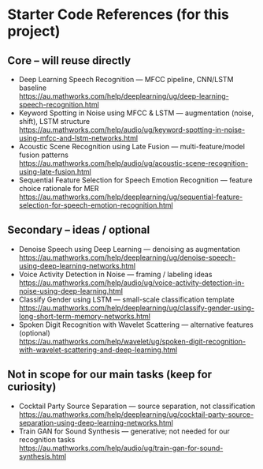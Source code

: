 # Starter Code References (for this project)

## Core – will reuse directly
- Deep Learning Speech Recognition — MFCC pipeline, CNN/LSTM baseline  
  https://au.mathworks.com/help/deeplearning/ug/deep-learning-speech-recognition.html
- Keyword Spotting in Noise using MFCC & LSTM — augmentation (noise, shift), LSTM structure  
  https://au.mathworks.com/help/audio/ug/keyword-spotting-in-noise-using-mfcc-and-lstm-networks.html
- Acoustic Scene Recognition using Late Fusion — multi-feature/model fusion patterns  
  https://au.mathworks.com/help/audio/ug/acoustic-scene-recognition-using-late-fusion.html
- Sequential Feature Selection for Speech Emotion Recognition — feature choice rationale for MER  
  https://au.mathworks.com/help/deeplearning/ug/sequential-feature-selection-for-speech-emotion-recognition.html

## Secondary – ideas / optional
- Denoise Speech using Deep Learning — denoising as augmentation  
  https://au.mathworks.com/help/deeplearning/ug/denoise-speech-using-deep-learning-networks.html
- Voice Activity Detection in Noise — framing / labeling ideas  
  https://au.mathworks.com/help/audio/ug/voice-activity-detection-in-noise-using-deep-learning.html
- Classify Gender using LSTM — small-scale classification template  
  https://au.mathworks.com/help/deeplearning/ug/classify-gender-using-long-short-term-memory-networks.html
- Spoken Digit Recognition with Wavelet Scattering — alternative features (optional)  
  https://au.mathworks.com/help/wavelet/ug/spoken-digit-recognition-with-wavelet-scattering-and-deep-learning.html

## Not in scope for our main tasks (keep for curiosity)
- Cocktail Party Source Separation — source separation, not classification  
  https://au.mathworks.com/help/deeplearning/ug/cocktail-party-source-separation-using-deep-learning-networks.html
- Train GAN for Sound Synthesis — generative; not needed for our recognition tasks  
  https://au.mathworks.com/help/audio/ug/train-gan-for-sound-synthesis.html
